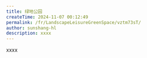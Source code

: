 ```yaml
---
title: 绿地公园
createTime: 2024-11-07 00:12:49
permalink: /fr/LandscapeLeisureGreenSpace/vztm73sT/
author: sunshang-hl
description: xxxx
---
```


xxxx